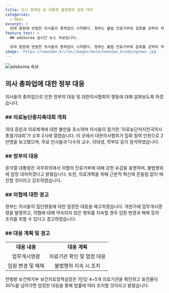 ```yaml
---
title: 의사 총파업 윤 대통령 불법행위 엄정 대처
categories:
  - News
excerpt: >
  의대 증원에 반발한 의사들의 총파업이 시작됐다. 정부는 불법 진료거부와 집회를 강력히 처벌하겠다고 경고했으며, 의협은 2만명이 참여한 의료농단저지전국의사총궐기대회를 열었다. 서울대 의대 교수들도 휴진에 돌입했고, 정부는 의협의 행동에 강경한 대응을 예고했다. 대통령은 의료체계 혁신을 강조하며 의료개혁특위 참여를 촉구했고, 의사 집단행동에 대한 강력한 대처를 예고했다. 9500명의 공무원이 휴진율을 모니터링하며 법에 따른 엄정한 대응을 약속했다.
feature_text: >
  ## adskorea 실시간 뉴스 속보입니다.

  의대 증원에 반발한 의사들의 총파업이 시작됐다. 정부는 불법 진료거부와 집회를 강력히 처벌하겠다고 경고했으며, 의협은 2만명이 참여한 의료농단저지전국의사총궐기대회를 열었다. 서울대 의대 교수들도 휴진에 돌입했고, 정부는 의협의 행동에 강경한 대응을 예고했다. 대통령은 의료체계 혁신을 강조하며 의료개혁특위 참여를 촉구했고, 의사 집단행동에 대한 강력한 대처를 예고했다. 9500명의 공무원이 휴진율을 모니터링하며 법에 따른 엄정한 대응을 약속했다.
image: 'https://newsdao.kr/res/images/meta/newsdao_breakingnews.jpg'
---
```


<p><img src="https://newsdao.kr/res/images/meta/newsdao_breakingnews.jpg" alt="adskorea 속보" /></p>

<h2 data-ke-size="size26">의사 총파업에 대한 정부 대응</h2>

<p data-ke-size="size16">의사들의 총파업으로 인한 정부의 대응 및 대한의사협회의 행동에 대해 살펴보도록 하겠습니다.</p>

<h3>## 의료농단증지촉대회 개최</h3>

<p data-ke-size="size16">의대 증원과 의료체계에 대한 불만을 호소하며 의사들이 참가한 '의료농단저지전국의사총궐기대회'가 오후 2시에 열렸습니다. 이 곳에서 대한의사협회가 집회 참여 인원으로 2만명을 보고했으며, 주요 인사들과 다수의 교수, 의대생, 학부모 등이 참석하였습니다.</p>

<h3>## 정부의 대응</h3>

<p data-ke-size="size16">윤석열 대통령은 국무회의에서 의협의 진료거부에 대해 강한 유감을 표명하며, 불법행위에 엄정 대처하겠다고 밝혔습니다. 또한, 의료개혁을 위해 근본적 혁신에 흔들림 없이 매진할 것이라고 강조하였습니다.</p>

<h3>## 의협에 대한 경고</h3>

<p data-ke-size="size16">정부는 의사들의 집단행동에 대한 엄정한 대응을 예고하였습니다. 개원가에 업무개시명령을 발령하고, 의협에 대해 약속되지 않은 행위를 지속할 경우 임원 변경과 해체 등의 조치를 취할 수 있다고 경고하였습니다.</p>

<h3>## 대응 계획 및 경고</h3>

<table>
    <tr>
        <td style="text-align: center; height: 17px;"><b>대응 내용</b></td>
        <td style="text-align: center; height: 17px;"><b>대응 계획</b></td>
    </tr>
    <tr>
        <td style="text-align: center; height: 17px;">업무개시명령</td>
        <td style="text-align: center; height: 17px;">의료기관 확인 및 엄정 대응</td>
    </tr>
    <tr>
        <td style="text-align: center; height: 17px;">임원 변경 및 해체</td>
        <td style="text-align: center; height: 17px;">불법행위 지속 시 조치</td>
    </tr>
</table>

<p data-ke-size="size16">전병왕 보건복지부 보건의료정책실장은 1인당 4~5개 의료기관을 확인하고 휴진율이 30%를 넘어가면 엄정한 대응을 통해 법률에 따라 조치할 것이라고 밝혔습니다.</p>

